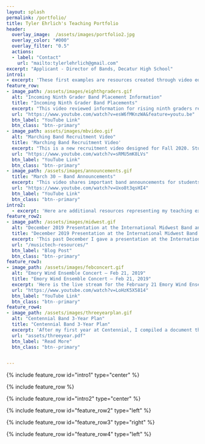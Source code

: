 ```yaml
---
layout: splash
permalink: /portfolio/
title: Tyler Ehrlich's Teaching Portfolio
header:
  overlay_image:  /assets/images/portfolio2.jpg
  overlay_color: "#000"
  overlay_filter: "0.5"
  actions:
  - label: "Contact"
    url: "mailto:tylerlehrlich@gmail.com"
excerpt: "Applicant - Director of Bands, Decatur High School"
intro1:
- excerpt: 'These first examples are resources created through video editing and our online learning platform (Microsoft Teams) to connect with students during the COVID-19 school closure. We have been successful in continuing to engage students and support them through formal and informal methods.'
feature_row:
- image_path: /assets/images/eighthgraders.gif
  alt: "Incoming Ninth Grader Band Placement Information"
  title: "Incoming Ninth Grader Band Placements"
  excerpt: "This video reviewed information for rising ninth graders regarding optional placement auditions."
  url: "https://www.youtube.com/watch?v=esW6fMKnzWA&feature=youtu.be"
  btn_label: "YouTube Link"
  btn_class: "btn--primary"
- image_path: assets/images/mbvideo.gif
  alt: "Marching Band Recruitment Video"
  title: 'Marching Band Recruitment Video'    
  excerpt: "This is a new recruitment video designed for Fall 2020. Students submitted personal videos and I cut them with previous footage."
  url: "https://www.youtube.com/watch?v=sRMU5mK8LVs"
  btn_label: "YouTube Link"
  btn_class: "btn--primary"
- image_path: /assets/images/announcements.gif
  title: "March 30 – Band Announcements"
  excerpt: "This video shares important band announcements for students to watch remotely."
  url: "https://www.youtube.com/watch?v=Uxo8t3qsHI4"
  btn_label: "YouTube Link"
  btn_class: "btn--primary"
intro2:
  - excerpt: 'Here are additional resources representing my teaching experience at Centennial High School and Emory University.'
feature_row2:
- image_path: /assets/images/midwest.gif
  alt: "December 2019 Presentation at the International Midwest Band and Orchestra Clinic"
  title: "December 2019 Presentation at the International Midwest Band and Orchestra Clinic"
  excerpt: 'This past December I gave a presentation at the International Midwest Band and Orchestra Clinic in Chicago, IL. Over 18,000 music educators attend this clinic, and my session had over 100 people in attendance. I shared my slides and resources at the below link.'
  url: "/musictech-resources/"
  btn_label: "Blog Post"
  btn_class: "btn--primary"
feature_row3:
- image_path: /assets/images/febconcert.gif
  alt: "Emory Wind Ensemble Concert – Feb 21, 2019"
  title: "Emory Wind Ensemble Concert – Feb 21, 2019"
  excerpt: 'Here is the live stream for the February 21 Emory Wind Ensemble concert. (Decatur High School alumni Elise Kulers is playing clarinet here!)'
  url: "https://www.youtube.com/watch?v=LoHzK5X5814"
  btn_label: "YouTube Link"
  btn_class: "btn--primary"
feature_row4:
- image_path: /assets/images/threeyearplan.gif
  alt: "Centennial Band 3-Year Plan"
  title: "Centennial Band 3-Year Plan"
  excerpt: 'After my first year at Centennial, I compiled a document that assessed where we were as a band program, where we want to be, and methods to achieve those goals. I presented this to the principal to discuss ways the school administration could assist in these goals.'
  url: "assets/threeyear.pdf"
  btn_label: "Read More"
  btn_class: "btn--primary"


---
```

{% include feature_row id="intro1" type="center" %}

{% include feature_row %}

{% include feature_row id="intro2" type="center" %}

{% include feature_row id="feature_row2" type="left" %}

{% include feature_row id="feature_row3" type="right" %}

{% include feature_row id="feature_row4" type="left" %}
